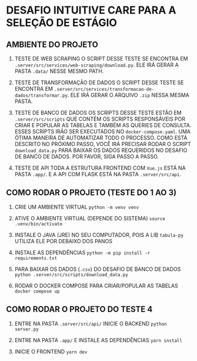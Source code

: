 # DESAFIO INTUITIVE CARE PARA A SELEÇÃO DE ESTÁGIO

## AMBIENTE DO PROJETO

1. TESTE DE WEB SCRAPING
   O SCRIPT DESSE TESTE SE ENCONTRA EM `.server/src/services/web-scraping/download.py`.
   ELE IRÁ GERAR A PASTA `.data/` NESSE MESMO PATH.

2. TESTE DE TRANSFORMAÇÃO DE DADOS
   O SCRIPT DESSE TESTE SE ENCONTRA EM `.server/src/services/transformacao-de-dados/transformar.py`.
   ELE IRÁ GERAR O ARQUIVO `.zip` NESSA MESMA PASTA.

3. TESTE DE BANCO DE DADOS
   OS SCRIPTS DESSE TESTE ESTÃO EM `.server/src/scripts` QUE CONTÉM OS SCRIPTS RESPONSÁVEIS
   POR CRIAR E POPULAR AS TABELAS E TAMBÉM AS QUERIES DE CONSULTA.
   ESSES SCRIPTS IRÃO SER EXECUTADOS NO `docker-compose.yaml`. UMA ÓTIMA MANEIRA DE AUTOMATIZAR TODO O PROCESSO.
   COMO ESTÁ DESCRITO NO PRÓXIMO PASSO, VOCÊ IRÁ PRECISAR RODAR O SCRIPT `download_data.py`
   PARA BAIXAR OS DADOS REQUERIDOS NO DESAFIO DE BANCO DE DADOS. POR FAVOR, SIGA PASSO A PASSO.

4. TESTE DE API
   TODA A ESTRUTURA FRONTEND COM `Vue.js` ESTÁ NA PASTA `.app/`. E A API COM FLASK
   ESTÁ NA PASTA `.server/src/api`.

## COMO RODAR O PROJETO (TESTE DO 1 AO 3)

1. CRIE UM AMBIENTE VIRTUAL
   `python -m venv venv`

2. ATIVE O AMBIENTE VIRTUAL (DEPENDE DO SISTEMA)
   `source .venv/bin/activate`

3. INSTALE O JAVA (JRE) NO SEU COMPUTADOR, POIS A LIB `tabula-py` UTILIZA ELE POR DEBAIXO DOS PANOS

4. INSTALE AS DEPENDÊNCIAS
   `python -m pip install -r requirements.txt`

5. PARA BAIXAR OS DADOS (`.csv`) DO DESAFIO DE BANCO DE DADOS
   `python .server/src/scripts/download_data.py`

6. RODAR O DOCKER COMPOSE PARA CRIAR/POPULAR AS TABELAS
   `docker compose up`

## COMO RODAR O PROJETO DO TESTE 4

1. ENTRE NA PASTA `.server/src/api/` INICIE O BACKEND
   `python server.py`

2. ENTRE NA PASTA `.app/` E INSTALE AS DEPENDÊNCIAS
   `yarn install`

3. INICIE O FRONTEND
   `yarn dev`
